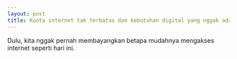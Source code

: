 ```yaml
--- 
layout: post
title: Kuota internet tak terbatas dan kebutuhan digital yang nggak ada habisnya
--- 
```


Dulu, kita nggak pernah membayangkan betapa mudahnya mengakses internet seperti hari ini.